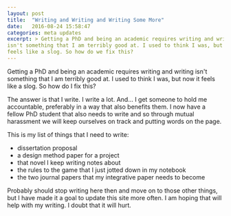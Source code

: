 ```yaml
---
layout: post
title:  "Writing and Writing and Writing Some More"
date:   2016-08-24 15:58:47
categories: meta updates
excerpt: > Getting a PhD and being an academic requires writing and writing
isn't something that I am terribly good at. I used to think I was, but now it
feels like a slog. So how do we fix this?
---
```

Getting a PhD and being an academic requires writing and writing isn't
something that I am terribly good at. I used to think I was, but now it feels
like a slog. So how do I fix this?

The answer is that I write. I write a lot. And... I get someone to hold me
accountable, preferably in a way that also benefits them. I now have a fellow
PhD student that also needs to write and so through mutual harassment we will
keep ourselves on track and putting words on the page.

This is my list of things that I need to write:
- dissertation proposal
- a design method paper for a project
- that novel I keep writing notes about
- the rules to the game that I just jotted down in my notebook
- the two journal papers that my integrative paper needs to become

Probably should stop writing here then and move on to those other things, but I
have made it a goal to update this site more often. I am hoping that will help
with my writing. I doubt that it will hurt.
